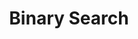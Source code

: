 ---
weight: 700
title: Binary Search
icon: search
description: Binary search is a fast search algorithm with Ο(log n) complexity.
date: 
lastmod: 
draft: false
---